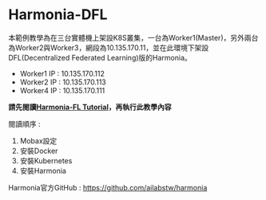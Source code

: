 # Harmonia-DFL
本範例教學為在三台實體機上架設K8S叢集，一台為Worker1(Master)，另外兩台為Worker2與Worker3，網段為10.135.170.11，並在此環境下架設DFL(Decentralized Federated Learning)版的Harmonia。

* Worker1 IP : 10.135.170.112
* Worker2 IP : 10.135.170.113
* Worker4 IP : 10.135.170.111

**請先閱讀[Harmonia-FL Tutorial](https://github.com/jai-9110/Harmonia-FL.git)，再執行此教學內容**

閱讀順序 :
1. Mobax設定
2. 安裝Docker
3. 安裝Kubernetes
4. 安裝Harmonia

Harmonia官方GitHub : <https://github.com/ailabstw/harmonia>

